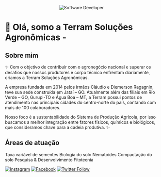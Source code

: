 <div align="center">
  <img src="https://i.pinimg.com/originals/0f/25/e4/0f25e4668c1c7740b5ed41835339d67f.gif" alt="Software Developer">
</div>

# 🚀 Olá, somo a Terram Soluções Agronômicas -

## Sobre mim

✨ Com o objetivo de contribuir com o agronegócio nacional e superar os desafios que nossos produtores e corpo técnico enfrentam diariamente, criamos a Terram Soluções Agronômicas.

A empresa fundada em 2014 pelos irmãos Cláudio e Diemerson Ragagnin, teve sua sede construída em Jataí – GO. Atualmente além das filiais em Rio Verde – GO, Gurupi-TO e Água Boa – MT, a Terram possui pontos de atendimento nas principais cidades do centro-norte do país, contando com mais de 100 colaboradores.

Nosso foco é a sustentabilidade do Sistema de Produção Agrícola, por isso buscamos a melhor integração entre fatores físicos, químicos e biológicos, que consideramos chave para a cadeia produtiva. ✨

## Áreas de atuação
Taxa variável de sementes
Biologia do solo
Nematoides
Compactação do solo
Pesquisa & Desenvolvimento
Fitotecnia



[![Instagram](https://img.shields.io/badge/-{Nome}-purple?style=flat-square&logo=Instagram&logoColor=white&link={Link})]({Link})
[![Facebook](https://img.shields.io/badge/-{Nome}-blue?style=flat-square&logo=Facebook&logoColor=white&link={Link})]({Link})
[![Twitter Follow](https://img.shields.io/twitter/follow/SeuUsuario?style=social)]({Link})
